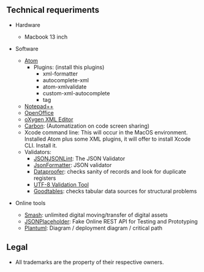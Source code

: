 ## Technical requeriments ##

* Hardware
     - Macbook 13 inch 

* Software
     - [Atom](https://atom.io/)
         - Plugins: (install this plugins)
             - xml-formatter
             - autocomplete-xml
             - atom-xmlvalidate
             - custom-xml-autocomplete
             - tag
     - [Notepad++](https://notepad-plus-plus.org/download/v7.5.6.html)
     - [OpenOffice](https://www.openoffice.org/es/)
     - [oXygen XML Editor](http://www.oxygenxml.com/)
     - [Carbon](https://carbon.now.sh/): (Automatization on code screen sharing)
     - Xcode command line: This will occur in the MacOS environment. Installed Atom plus some XML plugins, it will offer to install Xcode CLI. Install it.
     + Validators:
          - [JSONJSONLint](https://jsonlint.com/): The JSON Validator
          - [JsonFormatter](https://jsonformatter.org/json-parser): JSON validator
          - [Dataproofer](https://github.com/dataproofer/Dataproofer): checks sanity of records and look for duplicate registers
          - [UTF-8 Validation Tool](https://github.com/digital-preservation/utf8-validator)
          - [Goodtables](http://try.goodtables.io/): checks tabular data sources for structural problems

* Online tools
     - [Smash](https://www.fromsmash.com/): unlimited digital moving/transfer of digital assets
     - [JSONPlaceholder](https://jsonplaceholder.typicode.com/): Fake Online REST API for Testing and Prototyping
     - [Plantuml](http://www.plantuml.com/plantuml/uml/):  Diagram / deployment diagram / critical path 

## Legal ##

* All trademarks are the property of their respective owners.